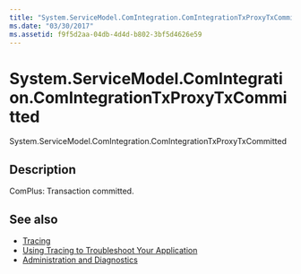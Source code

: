 ```yaml
---
title: "System.ServiceModel.ComIntegration.ComIntegrationTxProxyTxCommitted"
ms.date: "03/30/2017"
ms.assetid: f9f5d2aa-04db-4d4d-b802-3bf5d4626e59
---
```

# System.ServiceModel.ComIntegration.ComIntegrationTxProxyTxCommitted
System.ServiceModel.ComIntegration.ComIntegrationTxProxyTxCommitted  
  
## Description  
 ComPlus: Transaction committed.  
  
## See also
- [Tracing](../../../../../docs/framework/wcf/diagnostics/tracing/index.md)
- [Using Tracing to Troubleshoot Your Application](../../../../../docs/framework/wcf/diagnostics/tracing/using-tracing-to-troubleshoot-your-application.md)
- [Administration and Diagnostics](../../../../../docs/framework/wcf/diagnostics/index.md)

